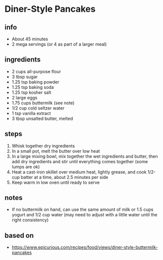 # Diner-Style Pancakes

## info  
* About 45 minutes  
* 2 mega servings (or 4 as part of a larger meal)  

## ingredients
* 2 cups all-purpose flour  
* 3 tbsp sugar  
* 1.25 tsp baking powder  
* 1.25 tsp baking soda  
* 1.25 tsp kosher salt  
* 2 large eggs  
* 1.75 cups buttermilk (see note)  
* 1/2 cup cold seltzer water  
* 1 tsp vanilla extract  
* 3 tbsp unsalted butter, melted  

## steps  
1. Whisk together dry ingredients  
2. In a small pot, melt the butter over low heat  
3. In a large mixing bowl, mix together the wet ingredients and butter, then add dry ingredients and stir until everything comes together (some lumps are ok)  
4. Heat a cast-iron skillet over medium heat, lightly grease, and cook 1/2-cup batter at a time, about 2.5 minutes per side  
5. Keep warm in low oven until ready to serve  

## notes  
* If no buttermilk on hand, can use the same amount of milk or 1.5 cups yogurt and 1/2 cup water (may need to adjust with a little water until the right consistency)  

## based on  
* https://www.epicurious.com/recipes/food/views/diner-style-buttermilk-pancakes

